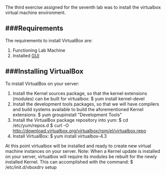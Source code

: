 The third exercise assigned for the seventh lab was to install the virtualbox virtual machine environment.

###Requirements
------------------------

The requirements to install VirtualBox are:
1. Functioning Lab Machine
2. Installed [GUI](gui.html)

###Installing VirtualBox
----------------

To install VirtualBox on your server:

1. Install the Kernel sources package, so that the kernel extensions (modules) can be built for virtualbox:
		$ yum install kernel-devel
2. Install the development tools packages, so that we will have compilers and build systems available to build the aforementioned Kernel extensions:
		$ yum groupinstall "Development Tools"
3. Install the VirtualBox package repository into yum:
		$ cd /etc/yum/repos.d
		$ curl -O http://download.virtualbox.org/virtualbox/rpm/el/virtualbox.repo
4. Install VirtualBox:
		$ yum install virtualbox-4.3

At this point virtualbox will be installed and ready to create new virtual machine instances on your server. Note: When a Kernel update is installed on your server, virtualbox will require its modules be rebuilt for the newly installed Kernel. This can accomplished with the command:
		$ /etc/init.d/vboxdrv setup
